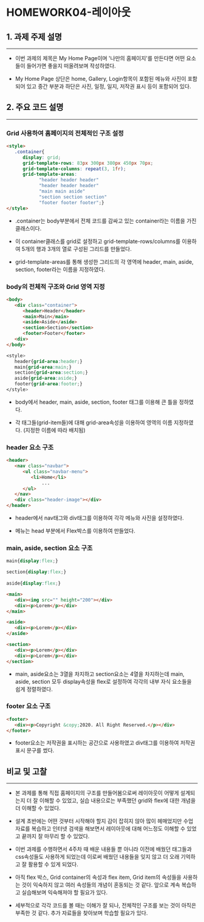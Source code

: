 # HOMEWORK04-레이아웃

## 1. 과제 주제 설명
---

- 이번 과제의 제목은 My Home Page이며 '나만의 홈페이지'를 만든다면 어떤 요소들이 들어가면 좋을지 떠올려보며 작성하였다.

- My Home Page 상단은 home, Gallery, Login항목이 포함된 메뉴와 사진이 포함되어 있고 중간 부분과 하단은 사진, 일정, 일지, 저작권 표시 등이 포함되어 있다.



## 2. 주요 코드 설명
---
### Grid 사용하여 홈페이지의 전체적인 구조 설정
   ```html
   <style>
      .container{
         display: grid;
         grid-template-rows: 83px 300px 380px 450px 70px;
         grid-template-columns: repeat(3, 1fr);
         grid-template-areas:
               "header header header" 
               "header header header"
               "main main aside"
               "section section section"
               "footer footer footer";}
   </style>
   ```
   - .container는 body부분에서 전체 코드를 감싸고 있는 container라는 이름을 가진 클래스이다.

   - 이 container클래스를 grid로 설정하고 grid-template-rows/columns를 이용하여 5개의 행과 3개의 열로 구성된 그리드를 만들었다.

   - grid-template-areas를 통해 생성한 그리드의 각 영역에 header, main, aside, section, footer라는 이름을 지정하였다.


 ### body의 전체적 구조와 Grid 영역 지정

   ```html
   <body>
      <div class="container">
         <header>Header</header>
         <main>Main</main>
         <aside>Aside</aside>
         <section>Section</section>
         <footer>Footer</footer>
      <div>
   </body>
   ```   
   
   ```css
   <style>
      header{grid-area:header;}
      main{grid-area:main;}
      section{grid-area:section;}
      aside{grid-area:aside;}
      footer{grid-area:footer;}
   </style>
   ```
   - body에서 header, main, aside, section, footer 태그를 이용해 큰 틀을 정하였다.
   
   - 각 태그들(grid-item들)에 대해 grid-area속성을 이용하여 영역의 이름 지정하였다. (지정한 이름에 따라 배치됨)


 ### header 요소 구조
   ```html
   <header>
      <nav class="navbar">
         <ul class="navbar-menu">
            <li>Home</li>
                ...
         </ul>
      </nav>
      <div class="header-image"></div>
   </header>
   ```
   - header에서 nav태그와 div태그를 이용하여 각각 메뉴와 사진을 설정하였다.
   
   - 메뉴는 head 부분에서 Flex박스를 이용하여 만들었다.

### main, aside, section 요소 구조
   ```css
   main{display:flex;}

   section{display:flex;}
       
   aside{display:flex;}
   ```
   ```html
   <main>
      <div><img src="" height="200"></div>
      <div><p>Lorem</p></div>
   </main>

   <aside>
      <div><p>Lorem</p></div>
   </aside>

   <section>
      <div><p>Lorem</p></div>
      <div><p>Lorem</p></div>
   </section>
   ``` 
   - main, aside요소는 3열을 차지하고 section요소는 4열을 차지하는데 main, aside, section 모두 display속성을 flex로 설정하여 각각의 내부 자식 요소들을 쉽게 정렬하였다. 
   
### footer 요소 구조

```html
<footer>
   <div><p>Copyright &copy;2020. All Right Reserved.</p></div>  
</footer>
```
- footer요소는 저작권을 표시하는 공간으로 사용하였고 div태그를 이용하여 저작권 표시 문구를 썼다.



## 비교 및 고찰
---
- 본 과제를 통해 직접 홈페이지의 구조를 만들어봄으로써 레이아웃이 어떻게 설계되는지 더 잘 이해할 수 있었고, 실습 내용으로는 부족했던 grid와 flex에 대한 개념을 더 이해할 수 있었다.

- 설계 초반에는 어떤 것부터 시작해야 할지 감이 잡히지 않아 많이 헤매었지만 수업 자료를 복습하고 인터넷 검색을 해보면서 레이아웃에 대해 어느정도 이해할 수 있었고 끝까지 잘 마무리 할 수 있었다.

- 이번 과제를 수행하면서 4주차 때 배운 내용들 뿐 아니라 이전에 배웠던 태그들과 css속성들도 사용하게 되었는데 이로써 배웠던 내용들을 잊지 않고 더 오래 기억하고 잘 활용할 수 있게 되었다.

- 아직 flex 박스, Grid container의 속성과 flex item, Grid item의 속성들을 사용하는 것이 익숙하지 않고 여러 속성들의 개념이 혼동되는 것 같다. 앞으로 계속 복습하고 실습해보며 익숙해져야 할 필요가 있다.

- 세부적으로 각각 코드를 볼 때는 이해가 잘 되나, 전체적인 구조를 보는 것이 아직은 부족한 것 같다. 추가 자료들을 찾아보며 학습할 필요가 있다.



